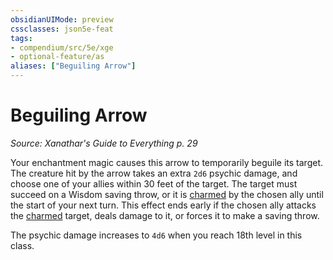 ```yaml
---
obsidianUIMode: preview
cssclasses: json5e-feat
tags:
- compendium/src/5e/xge
- optional-feature/as
aliases: ["Beguiling Arrow"]
---
```

# Beguiling Arrow
*Source: Xanathar's Guide to Everything p. 29*  

Your enchantment magic causes this arrow to temporarily beguile its target. The creature hit by the arrow takes an extra `2d6` psychic damage, and choose one of your allies within 30 feet of the target. The target must succeed on a Wisdom saving throw, or it is [charmed](_conditions.md#charmed) by the chosen ally until the start of your next turn. This effect ends early if the chosen ally attacks the [charmed](_conditions.md#charmed) target, deals damage to it, or forces it to make a saving throw.

The psychic damage increases to `4d6` when you reach 18th level in this class.